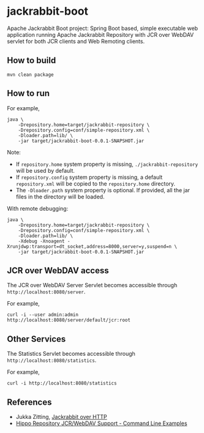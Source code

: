 # jackrabbit-boot

Apache Jackrabbit Boot project: Spring Boot based, simple executable web application running Apache Jackrabbit
Repository with JCR over WebDAV servlet for both JCR clients and Web Remoting clients.

## How to build

```
mvn clean package
```

## How to run

For example,

```
java \
    -Drepository.home=target/jackrabbit-repository \
    -Drepository.config=conf/simple-repository.xml \
    -Dloader.path=lib/ \
    -jar target/jackrabbit-boot-0.0.1-SNAPSHOT.jar
```

Note:
- If `repository.home` system property is missing, `./jackrabbit-repository` will be used by default.
- If `repository.config` system property is missing, a default `repository.xml` will be copied to the `repository.home` directory.
- The `-Dloader.path` system property is optional. If provided, all the jar files in the directory will be loaded.


With remote debugging:

```
java \
    -Drepository.home=target/jackrabbit-repository \
    -Drepository.config=conf/simple-repository.xml \
    -Dloader.path=lib/ \
    -Xdebug -Xnoagent -Xrunjdwp:transport=dt_socket,address=8000,server=y,suspend=n \
    -jar target/jackrabbit-boot-0.0.1-SNAPSHOT.jar
```

## JCR over WebDAV access

The JCR over WebDAV Server Servlet becomes accessible through `http://localhost:8080/server`.

For example,

```
curl -i --user admin:admin http://localhost:8080/server/default/jcr:root
```

## Other Services

The Statistics Servlet becomes accessible through `http://localhost:8080/statistics`.

For example,

```
curl -i http://localhost:8080/statistics
```

## References

- Jukka Zitting, [Jackrabbit over HTTP](https://jukkaz.wordpress.com/2009/11/24/jackrabbit-over-http/)
- [Hippo Repository JCR/WebDAV Support - Command Line Examples](https://bloomreach-forge.github.io/hippo-jcr-over-webdav/cmd-examples.html)

